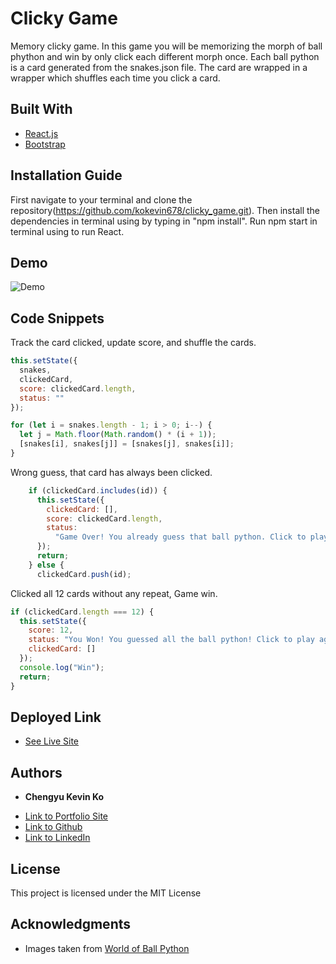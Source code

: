 # Clicky Game

Memory clicky game. In this game you will be memorizing the morph of ball phython and win by only click each different morph once. Each ball python is a card generated from the snakes.json file. The card are wrapped in a wrapper which shuffles each time you click a card.

## Built With

- [React.js](https://reactjs.org/)
- [Bootstrap](https://getbootstrap.com/)

## Installation Guide

First navigate to your terminal and clone the repository(https://github.com/kokevin678/clicky_game.git). Then install the dependencies in terminal using by typing in "npm install". Run npm start in terminal using to run React.

## Demo

![Demo](/public/assets/img/clickyGame.gif)

## Code Snippets

Track the card clicked, update score, and shuffle the cards.

```js
this.setState({
  snakes,
  clickedCard,
  score: clickedCard.length,
  status: ""
});

for (let i = snakes.length - 1; i > 0; i--) {
  let j = Math.floor(Math.random() * (i + 1));
  [snakes[i], snakes[j]] = [snakes[j], snakes[i]];
}
```

Wrong guess, that card has always been clicked.

```js
    if (clickedCard.includes(id)) {
      this.setState({
        clickedCard: [],
        score: clickedCard.length,
        status:
          "Game Over! You already guess that ball python. Click to play again!"
      });
      return;
    } else {
      clickedCard.push(id);
```

Clicked all 12 cards without any repeat, Game win.

```js
if (clickedCard.length === 12) {
  this.setState({
    score: 12,
    status: "You Won! You guessed all the ball python! Click to play again!",
    clickedCard: []
  });
  console.log("Win");
  return;
}
```

## Deployed Link

- [See Live Site](https://kokevin678.github.io/clicky_game/)

## Authors

- **Chengyu Kevin Ko**

* [Link to Portfolio Site](#)
* [Link to Github](https://github.com/kokevin678)
* [Link to LinkedIn](https://www.linkedin.com/)

## License

This project is licensed under the MIT License

## Acknowledgments

- Images taken from [World of Ball Python](http://www.worldofballpythons.com/morphs/)
